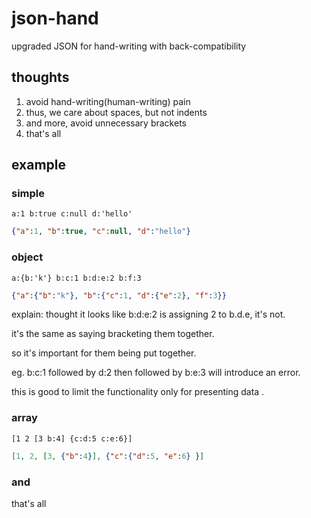 # json-hand
upgraded JSON for hand-writing with back-compatibility

## thoughts
1. avoid hand-writing(human-writing) pain
2. thus, we care about spaces, but not indents
3. and more, avoid unnecessary brackets
4. that's all
## example
### simple
```text
a:1 b:true c:null d:'hello'
```
```json
{"a":1, "b":true, "c":null, "d":"hello"}
```

### object
```text
a:{b:'k'} b:c:1 b:d:e:2 b:f:3
```
```json
{"a":{"b":"k"}, "b":{"c":1, "d":{"e":2}, "f":3}}
```
explain: thought it looks like b:d:e:2 is assigning 2 to b.d.e, it's not.

it's the same as saying bracketing them together.

so it's important for them being put together.

eg. b:c:1 followed by d:2 then followed by b:e:3 will introduce an error.

this is good to limit the functionality only for presenting data .

### array
```text
[1 2 [3 b:4] {c:d:5 c:e:6}]
```
```json
[1, 2, [3, {"b":4}], {"c":{"d":5, "e":6} }]
```

### and
that's all
